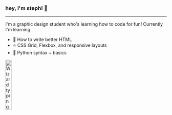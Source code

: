 ### hey, i'm steph! 👋

---

I'm a graphic design student who's learning how to code for fun! Currently I'm learning:

- 🤔 How to write better HTML  
- ⭐️ CSS Grid, Flexbox, and responsive layouts  
- 🐍 Python syntax + basics  
  
<img width="20%" alt="Wizard typing on a computer" src="https://i.imgur.com/vSmdBrC.gif"/>
